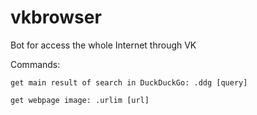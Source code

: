 # vkbrowser
Bot for access the whole Internet through VK

Commands:

	get main result of search in DuckDuckGo: .ddg [query]

	get webpage image: .urlim [url]
